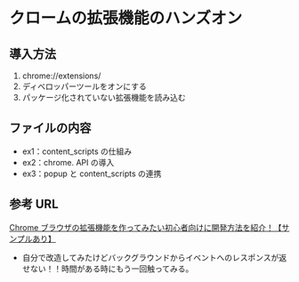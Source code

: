 # クロームの拡張機能のハンズオン

## 導入方法

1. chrome://extensions/
1. ディベロッパーツールをオンにする
1. パッケージ化されていない拡張機能を読み込む

## ファイルの内容

- ex1：content_scripts の仕組み
- ex2：chrome. API の導入
- ex3：popup と content_scripts の連携

## 参考 URL

[Chrome ブラウザの拡張機能を作ってみたい初心者向けに開発方法を紹介！【サンプルあり】](https://qiita.com/guru_taka/items/37a90766f4f845e963e5)

* 自分で改造してみたけどバックグラウンドからイベントへのレスポンスが返せない！！時間がある時にもう一回触ってみる。
